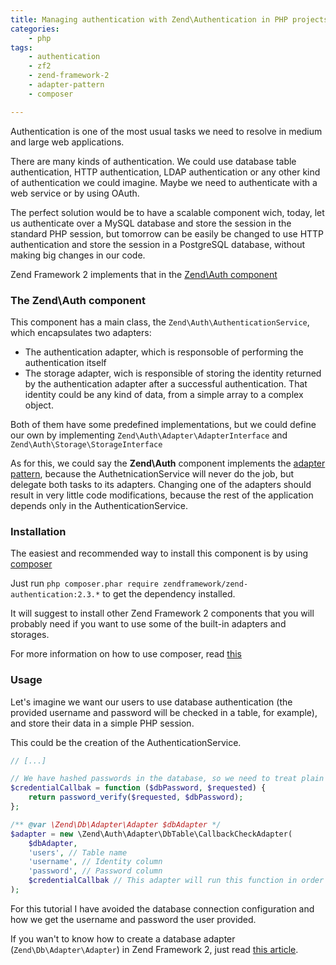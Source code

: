 ```yaml
---
title: Managing authentication with Zend\Authentication in PHP projects
categories:
    - php
tags:
    - authentication
    - zf2
    - zend-framework-2
    - adapter-pattern
    - composer

---
```


Authentication is one of the most usual tasks we need to resolve in medium and large web applications.

There are many kinds of authentication. We could use database table authentication, HTTP authentication, LDAP authentication or any other kind of authentication we could imagine. Maybe we need to authenticate with a web service or by using OAuth.

The perfect solution would be to have a scalable component wich, today, let us authenticate over a MySQL database and store the session in the standard PHP session, but tomorrow can be easily be changed to use HTTP authentication and store the session in a PostgreSQL database, without making big changes in our code.

Zend Framework 2 implements that in the [Zend\Auth component](http://framework.zend.com/manual/2.3/en/modules/zend.authentication.intro.html)

### The Zend\Auth component

This component has a main class, the `Zend\Auth\AuthenticationService`, which encapsulates two adapters:

* The authentication adapter, which is responsoble of performing the authentication itself
* The storage adapter, wich is responsible of storing the identity returned by the authentication adapter after a successful authentication. That identity could be any kind of data, from a simple array to a complex object.

Both of them have some predefined implementations, but we could define our own by implementing `Zend\Auth\Adapter\AdapterInterface` and `Zend\Auth\Storage\StorageInterface`

As for this, we could say the **Zend\Auth** component implements the [adapter pattern](http://en.wikipedia.org/wiki/Adapter_pattern), because the AuthetnicationService will never do the job, but delegate both tasks to its adapters. Changing one of the adapters should result in very little code modifications, because the rest of the application depends only in the AuthenticationService.

### Installation

The easiest and recommended way to install this component is by using [composer](https://getcomposer.org/)

Just run `php composer.phar require zendframework/zend-authentication:2.3.*` to get the dependency installed.

It will suggest to install other Zend Framework 2 components that you will probably need if you want to use some of the built-in adapters and storages.

<span class="text-muted">For more information on how to use composer, read [this](http://blog.alejandrocelaya.com/2014/07/19/dependency-management-and-autoloading-in-php-projects-with-composer/)</span>

### Usage

Let's imagine we want our users to use database authentication (the provided username and password will be checked in a table, for example), and store their data in a simple PHP session.

This could be the creation of the AuthenticationService.

~~~php
// [...]

// We have hashed passwords in the database, so we need to treat plain passwords before checking against the table data
$credentialCallbak = function ($dbPassword, $requested) {
    return password_verify($requested, $dbPassword);
};

/** @var \Zend\Db\Adapter\Adapter $dbAdapter */
$adapter = new \Zend\Auth\Adapter\DbTable\CallbackCheckAdapter(
    $dbAdapter,
    'users', // Table name
    'username', // Identity column
    'password', // Password column
    $credentialCallbak // This adapter will run this function in order to check the password
);
~~~

For this tutorial I have avoided the database connection configuration and how we get the username and password the user provided.

If you wan't to know how to create a database adapter (`Zend\Db\Adapter\Adapter`) in Zend Framework 2, just read [this article](http://framework.zend.com/manual/2.3/en/modules/zend.db.adapter.html).
